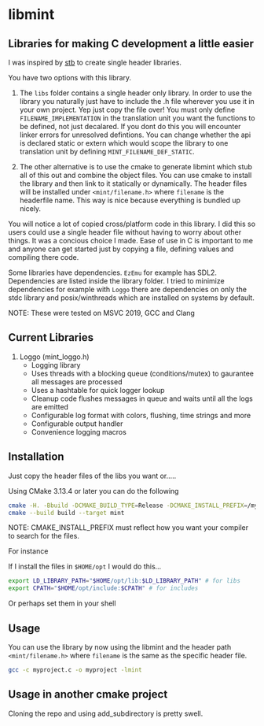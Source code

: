 # libmint

## Libraries for making C development a little easier


I was inspired by [stb](https://github.com/nothings/stb) to create single header libraries.


You have two options with this library.


1.
    The `libs` folder contains a single header only library. In order to use the library you naturally just have to include
    the .h file wherever you use it in your own project. Yep just copy the file over! 
    You must only define `FILENAME_IMPLEMENTATION` in the translation unit you want the functions to be defined,
    not just decalared. If you dont do this you will encounter linker errors for unresolved defintions.
    You can change whether the api is declared static or extern which would scope the library to one translation unit by defining
    `MINT_FILENAME_DEF_STATIC`.


2.
    The other alternative is to use the cmake to generate libmint which stub all of this out and combine the object files.
    You can use cmake to install the library and then link to it statically or dynamically. The header files will be installed under
    `<mint/filename.h>` where `filename` is the headerfile name. 
    This way is nice because everything is bundled up nicely.


You will notice a lot of copied cross/platform code in this library. I did this so users could use a single header file without having to worry about other things.
It was a concious choice I made. Ease of use in C is important to me and anyone can get started just by copying a file, defining values and compiling there code.


Some libraries have dependencies. `EzEmu` for example has SDL2. Dependencies are listed inside the library folder. I tried to minimize dependencies for example with `Loggo` there are dependencies on only the stdc library and posix/winthreads which are installed on systems by default.


NOTE: These were tested on MSVC 2019, GCC and Clang


## Current Libraries


1. Loggo (mint_loggo.h)
    - Logging library
    - Uses threads with a blocking queue (conditions/mutex) to gaurantee all messages are processed
    - Uses a hashtable for quick logger lookup
    - Cleanup code flushes messages in queue and waits until all the logs are emitted
    - Configurable log format with colors, flushing, time strings and more
    - Configurable output handler
    - Convenience logging macros


## Installation

Just copy the header files of the libs you want or.....

Using CMake 3.13.4 or later you can do the following


```bash
cmake -H. -Bbuild -DCMAKE_BUILD_TYPE=Release -DCMAKE_INSTALL_PREFIX=/my-install-prefix
cmake --build build --target mint
```


NOTE: CMAKE_INSTALL_PREFIX must reflect how you want your compiler to search for the files.


For instance


If I install the files in `$HOME/opt` I would do this...


```bash
export LD_LIBRARY_PATH="$HOME/opt/lib:$LD_LIBRARY_PATH" # for libs
export CPATH="$HOME/opt/include:$CPATH" # for includes
```


Or perhaps set them in your shell

## Usage

You can use the library by now using the libmint and the header path `<mint/filename.h>`
where `filename` is the same as the specific header file.


```bash
gcc -c myproject.c -o myproject -lmint
```

## Usage in another cmake project

Cloning the repo and using add_subdirectory is pretty swell.